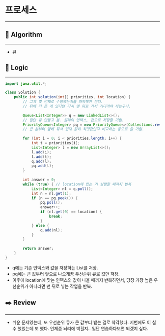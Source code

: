 # 프로세스

---

## 📌 **Algorithm**

---

- 큐

## 📍 **Logic**

---

```java
import java.util.*;

class Solution {
    public int solution(int[] priorities, int location) {
        // 그게 몇 번째로 수행됐는지를 파악해야 한다.
        // 뒤에 더 큰 게 있다면 다시 맨 뒤로 가서 기다려야 하는구나.
        
        Queue<List<Integer>> q = new LinkedList<>();
        // 일단 큐 만들고 봄. 원래의 인덱스, 값으로 저장할 거임.
        PriorityQueue<Integer> pq = new PriorityQueue<>(Collections.reverseOrder());
        // 큰 값부터 앞에 둬서 현재 값이 최댓값인지 비교하는 용으로 쓸 거임.
        
        for (int i = 0; i < priorities.length; i++) {
            int t = priorities[i];
            List<Integer> l = new ArrayList<>();
            l.add(i);
            l.add(t);
            q.add(l);
            pq.add(t);
        }
        
        int answer = 0;
        while (true) { // location에 있는 거 실행할 때까지 반복
            List<Integer> nl = q.poll();
            int n = nl.get(1);
            if (n == pq.peek()) {
                pq.poll();
                answer++;
                if (nl.get(0) == location) {
                    break;
                }
            } else {
                q.add(nl);
            }
        }
        
        return answer;
    }
}
```

- q에는 기존 인덱스와 값을 저장하는 List를 저장.
- pq에는 큰 값부터 앞으로 나오게끔 우선순위 큐로 값만 저장.
- 이후에 location에 맞는 인덱스의 값이 나올 때까지 반복하면서, 당장 가장 높은 우선순위가 아니라면 맨 뒤로 넣는 작업을 반복.

## ✒️ **Review**

---

- 쉬운 문제였는데, 또 우선순위 큐가 큰 값부터 뱉는 걸로 착각했다. 저번에도 이 실수 했었는데 또 했다. 언제쯤 뇌리에 박힐지.. 일단 연습하다보면 되겠지 싶다.